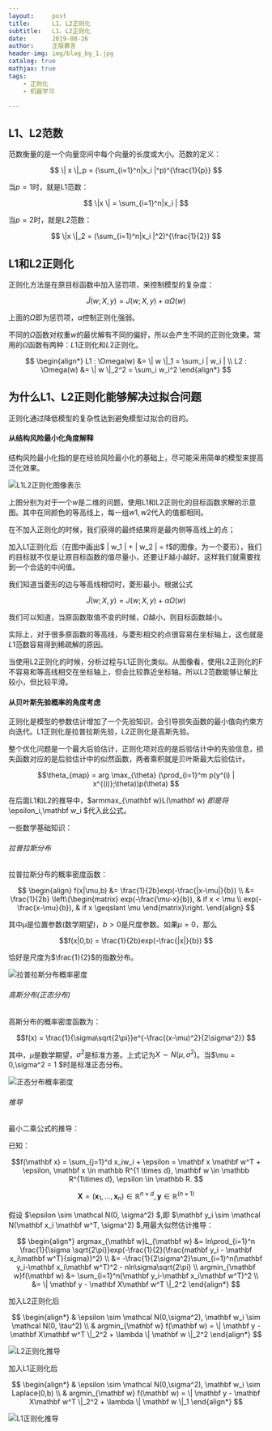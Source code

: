 ```yaml
---
layout:     post
title:      L1、L2正则化
subtitle:   L1、L2正则化
date:       2019-08-26
author:     正版慕言
header-img: img/blog_bg_1.jpg
catalog: true
mathjax: true
tags:
    - 正则化
    - 机器学习

---
```


## L1、L2范数

范数衡量的是一个向量空间中每个向量的长度或大小。范数的定义：

$$ \| x \|_p = (\sum_{i=1}^n|x_i |^p)^{\frac{1}{p}} $$

当$p=1$时，就是L1范数：

$$ \|x \| = \sum_{i=1}^n|x_i | $$

当$p=2$时，就是L2范数：

$$ \|x \|_2 = (\sum_{i=1}^n|x_i |^2)^{\frac{1}{2}} $$



## L1和L2正则化

正则化方法是在原目标函数中加入惩罚项，来控制模型的复杂度：

$$\tilde J(w;X,y) = J(w;X,y) + \alpha\Omega(w) $$

上面的$\Omega$即为惩罚项，$\alpha$控制正则化强弱。

不同的$\Omega$函数对权重$w$的最优解有不同的偏好，所以会产生不同的正则化效果。常用的$\Omega$函数有两种：$L1$正则化和$L2$正则化。

$$
\begin{align*}
L1 : \Omega(w) &= \| w \|_1 = \sum_i | w_i | \\
L2 : \Omega(w) &= \| w \|_2^2 = \sum_i w_i^2
\end{align*}
$$

## 为什么L1、L2正则化能够解决过拟合问题

正则化通过降低模型的复杂性达到避免模型过拟合的目的。

#### 从结构风险最小化角度解释

结构风险最小化指的是在经验风险最小化的基础上，尽可能采用简单的模型来提高泛化效果。

![L1L2正则化图像表示](/img/Journal/L1L2正则化图像表示.jpg)

上图分别为对于一个$w$是二维的问题，使用L1和L2正则化的目标函数求解的示意图。其中在同颜色的等高线上，每一组$w1,w2$代入的值都相同。

在不加入正则化的时候，我们获得的最终结果将是最内侧等高线上的点；

加入L1正则化后（在图中画出$ | w_1 | + | w_2 | = f$的图像，为一个菱形），我们的目标就不仅是让原目标函数的值尽量小，还要让F越小越好。这样我们就需要找到一个合适的中间值。

我们知道当菱形的边与等高线相切时，菱形最小。根据公式

$$\tilde J(w;X,y) = J(w;X,y) + \alpha\Omega(w) $$

我们可以知道，当原函数取值不变的时候，$\Omega$越小，则目标函数越小。

实际上，对于很多原函数的等高线，与菱形相交的点很容易在坐标轴上，这也就是$L1$范数容易得到稀疏解的原因。

当使用L2正则化的时候，分析过程与L1正则化类似。从图像看，使用L2正则化的F不容易和等高线相交在坐标轴上，但会比较靠近坐标轴。所以L2范数能够让解比较小，但比较平滑。

#### 从贝叶斯先验概率的角度考虑

正则化是模型的参数估计增加了一个先验知识，会引导损失函数的最小值向约束方向迭代。L1正则化是拉普拉斯先验，L2正则化是高斯先验。

整个优化问题是一个最大后验估计，正则化项对应的是后验估计中的先验信息，损失函数对应的是后验估计中的似然函数，两者乘积就是贝叶斯最大后验估计。

$$\theta_{map} = arg \max_{\theta} (\prod_{i=1}^m p(y^(i) | x^{(i)};\theta))p(\theta) $$

在后面L1和L2的推导中，$armmax_{\mathbf w}L(\mathbf w) $即是将$\epsilon_i,\mathbf w_i $代入此公式。

一些数学基础知识：

###### 拉普拉斯分布

拉普拉斯分布的概率密度函数：

$$
\begin{align}
f(x|\mu,b) &= \frac{1}{2b}exp(-\frac{|x-\mu|}{b}) \\
&= \frac{1}{2b} \left\{\begin{matrix}
exp(-\frac{\mu-x}{b}), & if x < \mu \\ 
exp(-\frac{x-\mu}{b}), & if x \geqslant \mu
\end{matrix}\right.
\end{align}
$$

其中$\mu$是位置参数(数学期望)，$b>0$是尺度参数。如果$\mu = 0$，那么

$$f(x|0,b) = \frac{1}{2b}exp(-\frac{|x|}{b}) $$

恰好是尺度为$\frac{1}{2}$的指数分布。

![拉普拉斯分布概率密度](/img/Journal/拉普拉斯分布概率密度.png)

###### 高斯分布(正态分布)

高斯分布的概率密度函数为：

$$f(x) = \frac{1}{\sigma\sqrt{2\pi}}e^{-\frac{(x-\mu)^2}{2\sigma^2}} $$

其中，$\mu$是数学期望，$\sigma^2$是标准方差。上式记为$X \sim N(\mu,\sigma^2)$。当$\mu = 0,\sigma^2 = 1 $时是标准正态分布。

![正态分布概率密度](/img/Journal/正态分布概率密度.png)

###### 推导

最小二乘公式的推导：

已知：

$$f(\mathbf x) = \sum_{j=1}^d x_iw_i + \epsilon  = \mathbf x \mathbf w^T + \epsilon, \mathbf x \in mathbb R^{1 \times d}, \mathbf w \in \mathbb R^{1\times d}, \epsilon \in \mathbb R.  $$

$$\mathbf X = (\mathbf x_1, ..., \mathbf x_n) \in \mathbb R^{n \times d}, \mathbf y \in \mathbb R^(n \times 1) $$

假设 $\epsilon \sim \mathcal N(0, \sigma^2) $,即 $\mathbf y_i \sim \mathcal N(\mathbf x_i \mathbf w^T, \sigma^2) $,用最大似然估计推导：

$$
\begin{align*}
argmax_{\mathbf w}L_{\mathbf w} &= ln\prod_{i=1}^n \frac{1}{\sigma \sqrt{2\pi}}exp(-\frac{1}{2}(\frac{mathbf y_i - \mathbf x_i\mathbf w^T}{sigma})^2) \\
&= -\frac{1}{2\sigma^2}\sum_{i=1}^n(\mathbf y_i-\mathbf x_i\mathbf w^T)^2 - nln\sigma\sqrt{2\pi} \\
argmin_{\mathbf w}f(\mathbf w) &= \sum_{i=1}^n(\mathbf y_i-\mathbf x_i\mathbf w^T)^2 \\
&= \| \mathbf y - \mathbf X\mathbf w^T \|_2^2
\end{align*}
$$

加入L2正则化后

$$
\begin{align*}
& \epsilon \sim \mathcal N(0,\sigma^2), \mathbf w_i \sim \mathcal N(0, \tau^2) \\
& argmin_{\mathbf w} f(\mathbf w) = \| \mathbf y - \mathbf X\mathbf w^T \|_2^2 + \lambda \| \mathbf w \|_2^2
\end{align*}
$$

![L2正则化推导](/img/Journal/L2正则化推导.png)

加入L1正则化后

$$
\begin{align*}
& \epsilon \sim \mathcal N(0,\sigma^2), \mathbf w_i \sim Laplace(0,b) \\
& argmin_{\mathbf w} f(\mathbf w) = \| \mathbf y - \mathbf X\mathbf w^T \|_2^2 + \lambda \| \mathbf w \|_1
\end{align*}
$$

![L1正则化推导](/img/Journal/L1正则化推导.png)
